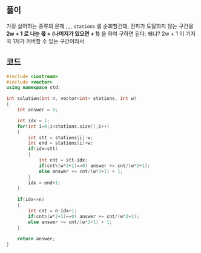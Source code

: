 ## 풀이
가장 싫어하는 종류의 문제 ,,,, `stations` 를 순회할건데, 전파가 도달하지 않는 구간을 **2w + 1 로 나눈 몫 + (나머지가 있으면 + 1)** 을 하여 구하면 된다. 왜냐? 2w + 1 이 기지국 1개가 커버할 수 있는 구간이라서

## 코드
```cpp
#include <iostream>
#include <vector>
using namespace std;

int solution(int n, vector<int> stations, int w)
{
    int answer = 0;

    int idx = 1;
    for(int i=0;i<stations.size();i++)
    {
        int stt = stations[i]-w;
        int end = stations[i]+w;
        if(idx<stt)
        {
            int cnt = stt-idx;
            if(cnt%(w*2+1)==0) answer += cnt/(w*2+1);
            else answer += cnt/(w*2+1) + 1;
        }
        idx = end+1;
    }
    
    if(idx<=n) 
    {
        int cnt = n-idx+1;
        if(cnt%(w*2+1)==0) answer += cnt/(w*2+1);
        else answer += cnt/(w*2+1) + 1;
    }
    
    return answer;
}
```
